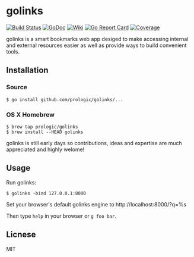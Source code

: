 # golinks
[![Build Status](https://travis-ci.org/prologic/golinks.svg)](https://travis-ci.org/prologic/golinks)
[![GoDoc](https://godoc.org/github.com/prologic/golinks?status.svg)](https://godoc.org/github.com/prologic/golinks)
[![Wiki](https://img.shields.io/badge/docs-wiki-blue.svg)](https://github.com/prologic/golinks/wiki)
[![Go Report Card](https://goreportcard.com/badge/github.com/prologic/golinks)](https://goreportcard.com/report/github.com/prologic/golinks)
[![Coverage](https://coveralls.io/repos/prologic/golinks/badge.svg)](https://coveralls.io/r/prologic/golinks)

golinks is a smart bookmarks web app desiged to make accessing internal and
external resources easier as well as provide ways to build convenient tools.

## Installation

### Source

```#!bash
$ go install github.com/prologic/golinks/...
```

### OS X Homebrew

```#!bash
$ brew tap prologic/golinks
$ brew install --HEAD golinks
```

golinks is still early days so contributions, ideas and expertise are
much appreciated and highly welome!

## Usage

Run golinks:

```#!bash
$ golinks -bind 127.0.0.1:8000
```

Set your browser's default golinks engine to http://localhost:8000/?q=%s

Then type `help` in your browser or `g foo bar`.

## Licnese

MIT
